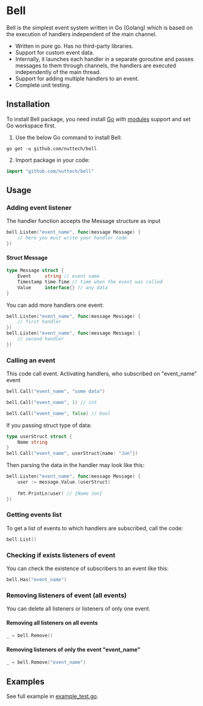 # Bell

Bell is the simplest event system written in Go (Golang) which is based on the execution of handlers independent of the main channel.

- Written in pure go. Has no third-party libraries.
- Support for custom event data.
- Internally, it launches each handler in a separate goroutine and passes messages to them through channels, the handlers are executed independently of the main thread.
- Support for adding multiple handlers to an event.
- Complete unit testing.

## Installation

To install Bell package, you need install [Go](https://golang.org) with [modules](https://github.com/golang/go/wiki/Modules) support and set Go workspace first.
1. Use the below Go command to install Bell:
```shell
go get -u github.com/nuttech/bell
```
2. Import package in your code:
```go
import "github.com/nuttech/bell"
```

## Usage

### Adding event listener
The handler function accepts the Message structure as input
```go
bell.Listen("event_name", func(message Message) {
	// here you must write your handler code
})
```

#### Struct Message
```go
type Message struct {
	Event     string // event name
	Timestamp time.Time // time when the event was called
	Value     interface{} // any data
}
```

You can add more handlers one event:
```go
bell.Listen("event_name", func(message Message) { 
	// first handler
})
bell.Listen("event_name", func(message Message) {
    // second handler
})
```

### Calling an event
This code call event. Activating handlers, who subscribed on "event_name" event
```go
bell.Call("event_name", "some data")

bell.Call("event_name", 1) // int

bell.Call("event_name", false) // bool
```

If you passing struct type of data:
```go
type userStruct struct {
	Name string
}
bell.Call("event_name", userStruct{name: "Jon"})
```
Then parsing the data in the handler may look like this:
```go
bell.Listen("event_name", func(message Message) {
	user := message.Value.(userStruct)
	
	fmt.PrintLn(user) // {Name Jon}
})
```

### Getting events list
To get a list of events to which handlers are subscribed, call the code:
```go
bell.List()
```

### Checking if exists listeners of event
You can check the existence of subscribers to an event like this:
```go
bell.Has("event_name")
```

### Removing listeners of event (all events)

You can delete all listeners or listeners of only one event.

#### Removing all listeners on all events 
```go
_ = bell.Remove()
```

#### Removing listeners of only the event "event_name"
```go
_ = bell.Remove("event_name")
```

## Examples

See full example in [example_test.go](example_test.go).
